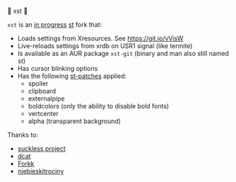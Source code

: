 ﻿:pill: xst :pill:

`xst` is an [in progress](https://github.com/neeasade/xst/blob/master/doc/TODO.md) [st](http://st.suckless.org) fork that:

- Loads settings from Xresources. See https://git.io/vVisW
- Live-reloads settings from xrdb on USR1 signal (like termite)
- Is available as an AUR package `xst-git` (binary and man also still named st)
- Has cursor blinking options
- Has the following [st-patches](http://st.suckless.org/patches/) applied:
    - spoiler
    - clipboard
    - externalpipe
    - boldcolors (only the ability to disable bold fonts)
    - vertcenter
    - alpha (transparent background)

Thanks to:

- [suckless project](http://suckless.org/)
- [dcat](https://github.com/dcat)
- [Forkk](https://github.com/forkk)
- [niebieskitrociny](https://github.com/niebieskitrociny/)
